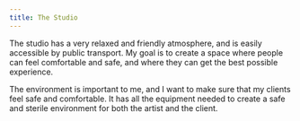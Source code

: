 ```yaml
---
title: The Studio
---
```

The studio has a very relaxed and friendly atmosphere, and is easily accessible by public transport. My goal is to create a space where people can feel comfortable and safe, and where they can get the best possible experience. 

The environment is important to me, and I want to make sure that my clients feel safe and comfortable. It has all the equipment needed to create a safe and sterile environment for both the artist and the client.